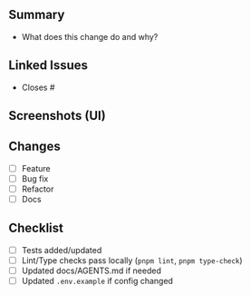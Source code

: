 ## Summary

- What does this change do and why?

## Linked Issues

- Closes #

## Screenshots (UI)

<!-- Drag & drop images or paste URLs -->

## Changes

- [ ] Feature
- [ ] Bug fix
- [ ] Refactor
- [ ] Docs

## Checklist

- [ ] Tests added/updated
- [ ] Lint/Type checks pass locally (`pnpm lint`, `pnpm type-check`)
- [ ] Updated docs/AGENTS.md if needed
- [ ] Updated `.env.example` if config changed
